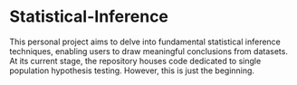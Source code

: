 # Statistical-Inference
This personal project aims to delve into fundamental statistical inference techniques, enabling users to draw meaningful conclusions from datasets. At its current stage, the repository houses code dedicated to single population hypothesis testing. However, this is just the beginning.
